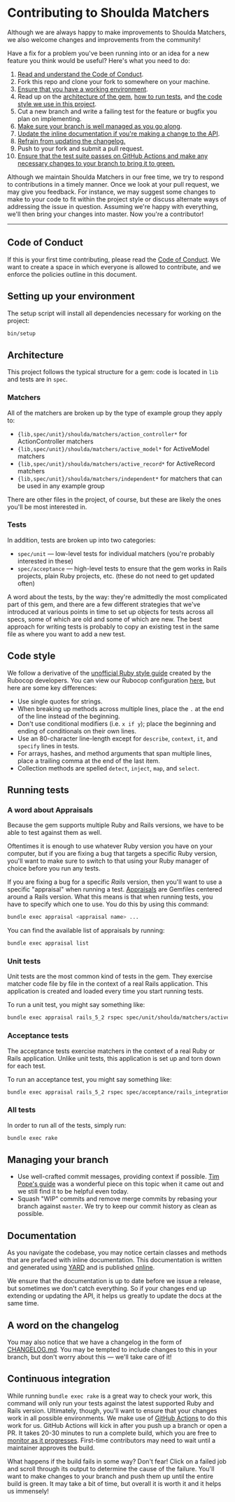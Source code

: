 # Contributing to Shoulda Matchers

Although we are always happy to make improvements to Shoulda Matchers, we also
welcome changes and improvements from the community!

Have a fix for a problem you've been running into or an idea for a new feature
you think would be useful? Here's what you need to do:

1. [Read and understand the Code of Conduct](#code-of-conduct).
1. Fork this repo and clone your fork to somewhere on your machine.
1. [Ensure that you have a working environment](#setting-up-your-environment).
1. Read up on the [architecture of the gem](#architecture), [how to run
   tests](#running-tests), and [the code style we use in this
   project](#code-style).
1. Cut a new branch and write a failing test for the feature or bugfix you plan
   on implementing.
1. [Make sure your branch is well managed as you go
   along](#managing-your-branch).
1. [Update the inline documentation if you're making a change to the
   API](#documentation).
1. [Refrain from updating the changelog.](#a-word-on-the-changelog)
1. Push to your fork and submit a pull request.
1. [Ensure that the test suite passes on GitHub Actions and make any necessary
   changes to your branch to bring it to green.](#continuous-integration)

Although we maintain Shoulda Matchers in our free time, we try to respond to
contributions in a timely manner. Once we look at your pull request, we may give
you feedback. For instance, we may suggest some changes to make to your code to
fit within the project style or discuss alternate ways of addressing the issue
in question. Assuming we're happy with everything, we'll then bring your changes
into master. Now you're a contributor!

---

## Code of Conduct

If this is your first time contributing, please read the [Code of Conduct]. We
want to create a space in which everyone is allowed to contribute, and we
enforce the policies outline in this document.

[Code of Conduct]: https://thoughtbot.com/open-source-code-of-conduct

## Setting up your environment

The setup script will install all dependencies necessary for working on the
project:

```bash
bin/setup
```

## Architecture

This project follows the typical structure for a gem: code is located in `lib`
and tests are in `spec`.

### Matchers

All of the matchers are broken up by the type of example group they apply to:

* `{lib,spec/unit}/shoulda/matchers/action_controller*` for ActionController
  matchers
* `{lib,spec/unit}/shoulda/matchers/active_model*` for ActiveModel matchers
* `{lib,spec/unit}/shoulda/matchers/active_record*` for ActiveRecord matchers
* `{lib,spec/unit}/shoulda/matchers/independent*` for matchers that can be used
  in any example group

There are other files in the project, of course, but these are likely the ones
you'll be most interested in.

### Tests

In addition, tests are broken up into two categories:

* `spec/unit` — low-level tests for individual matchers (you're probably
  interested in these)
* `spec/acceptance` — high-level tests to ensure that the gem works in Rails
  projects, plain Ruby projects, etc. (these do not need to get updated often)

A word about the tests, by the way: they're admittedly the most complicated part
of this gem, and there are a few different strategies that we've introduced at
various points in time to set up objects for tests across all specs, some of
which are old and some of which are new. The best approach for writing tests is
probably to copy an existing test in the same file as where you want to add a
new test.

## Code style

We follow a derivative of the [unofficial Ruby style guide] created by the
Rubocop developers. You can view our Rubocop configuration [here], but here are
some key differences:

* Use single quotes for strings.
* When breaking up methods across multiple lines, place the `.` at the end of
  the line instead of the beginning.
* Don't use conditional modifiers (i.e. `x if y`); place the beginning and
  ending of conditionals on their own lines.
* Use an 80-character line-length except for `describe`, `context`, `it`, and
  `specify` lines in tests.
* For arrays, hashes, and method arguments that span multiple lines, place a
  trailing comma at the end of the last item.
* Collection methods are spelled `detect`, `inject`, `map`, and `select`.

[unofficial Ruby style guide]: https://github.com/rubocop-hq/ruby-style-guide
[here]: .rubocop.yml

## Running tests

### A word about Appraisals

Because the gem supports multiple Ruby and Rails versions, we have to be able
to test against them as well.

Oftentimes it is enough to use whatever Ruby version you have on your computer,
but if you are fixing a bug that targets a specific Ruby version, you'll want to
make sure to switch to that using your Ruby manager of choice before you run any
tests.

If you are fixing a bug for a specific _Rails_ version, then you'll want to use
a specific "appraisal" when running a test. [Appraisals] are Gemfiles centered
around a Rails version. What this means is that when running tests, you have to
specify which one to use. You do this by using this command:

```bash
bundle exec appraisal <appraisal name> ...
```

You can find the available list of appraisals by running:

```bash
bundle exec appraisal list
```

[Appraisals]: https://github.com/thoughtbot/appraisal

### Unit tests

Unit tests are the most common kind of tests in the gem. They exercise matcher
code file by file in the context of a real Rails application. This application
is created and loaded every time you start running tests.

To run a unit test, you might say something like:

```bash
bundle exec appraisal rails_5_2 rspec spec/unit/shoulda/matchers/active_model/validate_inclusion_of_matcher_spec.rb
```

### Acceptance tests

The acceptance tests exercise matchers in the context of a real Ruby or Rails
application. Unlike unit tests, this application is set up and torn down for
each test.

To run an acceptance test, you might say something like:

```bash
bundle exec appraisal rails_5_2 rspec spec/acceptance/rails_integration_spec.rb
```

### All tests

In order to run all of the tests, simply run:

```bash
bundle exec rake
```

## Managing your branch

* Use well-crafted commit messages, providing context if possible. [Tim Pope's
  guide] was a wonderful piece on this topic when it came out and we still find
  it to be helpful even today.
* Squash "WIP" commits and remove merge commits by rebasing your branch against
  `master`. We try to keep our commit history as clean as possible.

[Tim Pope's guide]: https://tbaggery.com/2008/04/19/a-note-about-git-commit-messages.html

## Documentation

As you navigate the codebase, you may notice certain classes and methods that
are prefaced with inline documentation. This documentation is written and
generated using [YARD][yard] and is published [online][rubydocs].

[rubydocs]: https://matchers.shoulda.io/docs
[yard]: https://github.com/lsegal/yard

We ensure that the documentation is up to date before we issue a release, but
sometimes we don't catch everything. So if your changes end up extending or
updating the API, it helps us greatly to update the docs at the same time.

## A word on the changelog

You may also notice that we have a changelog in the form of
[CHANGELOG.md](CHANGELOG.md). You may be tempted to include changes to this in
your branch, but don't worry about this — we'll take care of it!

## Continuous integration

While running `bundle exec rake` is a great way to check your work, this command
will only run your tests against the latest supported Ruby and Rails version.
Ultimately, though, you'll want to ensure that your changes work in all possible
environments. We make use of [GitHub Actions][gh-actions] to do this work for
us. GitHub Actions will kick in after you push up a branch or open a PR.
It takes 20-30 minutes to run a complete build, which you are free to
[monitor as it progresses][shoulda-matchers-on-gh-actions]. First-time
contributors may need to wait until a maintainer approves the build.

[shoulda-matchers-on-gh-actions]: https://github.com/thoughtbot/shoulda-matchers/actions

What happens if the build fails in some way? Don't fear! Click on a failed job
and scroll through its output to determine the cause of the failure. You'll want
to make changes to your branch and push them up until the entire build is green.
It may take a bit of time, but overall it is worth it and it helps us immensely!

[gh-actions]: https://github.com/features/actions
